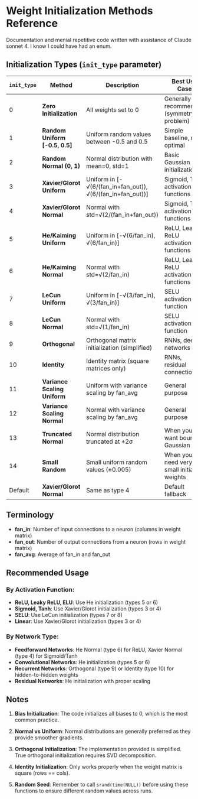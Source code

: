 # Weight Initialization Methods Reference
Documentation and menial repetitive code written with assistance of Claude sonnet 4. I know I could have had an enum. 
## Initialization Types (`init_type` parameter)

| `init_type` | Method | Description | Best Use Case |
|-------------|--------|-------------|---------------|
| 0 | **Zero Initialization** | All weights set to 0 | Generally not recommended (symmetry problem) |
| 1 | **Random Uniform [-0.5, 0.5]** | Uniform random values between -0.5 and 0.5 | Simple baseline, not optimal |
| 2 | **Random Normal (0, 1)** | Normal distribution with mean=0, std=1 | Basic Gaussian initialization |
| 3 | **Xavier/Glorot Uniform** | Uniform in [-√(6/(fan_in+fan_out)), √(6/(fan_in+fan_out))] | Sigmoid, Tanh activation functions |
| 4 | **Xavier/Glorot Normal** | Normal with std=√(2/(fan_in+fan_out)) | Sigmoid, Tanh activation functions |
| 5 | **He/Kaiming Uniform** | Uniform in [-√(6/fan_in), √(6/fan_in)] | ReLU, Leaky ReLU activation functions |
| 6 | **He/Kaiming Normal** | Normal with std=√(2/fan_in) | ReLU, Leaky ReLU activation functions |
| 7 | **LeCun Uniform** | Uniform in [-√(3/fan_in), √(3/fan_in)] | SELU activation function |
| 8 | **LeCun Normal** | Normal with std=√(1/fan_in) | SELU activation function |
| 9 | **Orthogonal** | Orthogonal matrix initialization (simplified) | RNNs, deep networks |
| 10 | **Identity** | Identity matrix (square matrices only) | RNNs, residual connections |
| 11 | **Variance Scaling Uniform** | Uniform with variance scaling by fan_avg | General purpose |
| 12 | **Variance Scaling Normal** | Normal with variance scaling by fan_avg | General purpose |
| 13 | **Truncated Normal** | Normal distribution truncated at ±2σ | When you want bounded Gaussian |
| 14 | **Small Random** | Small uniform random values (±0.005) | When you need very small initial weights |
| Default | **Xavier/Glorot Normal** | Same as type 4 | Default fallback |

## Terminology

- **fan_in**: Number of input connections to a neuron (columns in weight matrix)
- **fan_out**: Number of output connections from a neuron (rows in weight matrix)  
- **fan_avg**: Average of fan_in and fan_out

## Recommended Usage

### By Activation Function:
- **ReLU, Leaky ReLU, ELU**: Use He initialization (types 5 or 6)
- **Sigmoid, Tanh**: Use Xavier/Glorot initialization (types 3 or 4)
- **SELU**: Use LeCun initialization (types 7 or 8)
- **Linear**: Use Xavier/Glorot initialization (types 3 or 4)

### By Network Type:
- **Feedforward Networks**: He Normal (type 6) for ReLU, Xavier Normal (type 4) for Sigmoid/Tanh
- **Convolutional Networks**: He initialization (types 5 or 6)
- **Recurrent Networks**: Orthogonal (type 9) or Identity (type 10) for hidden-to-hidden weights
- **Residual Networks**: He initialization with proper scaling

## Notes

1. **Bias Initialization**: The code initializes all biases to 0, which is the most common practice.

2. **Normal vs Uniform**: Normal distributions are generally preferred as they provide smoother gradients.

3. **Orthogonal Initialization**: The implementation provided is simplified. True orthogonal initialization requires SVD decomposition.

4. **Identity Initialization**: Only works properly when the weight matrix is square (rows == cols).

5. **Random Seed**: Remember to call `srand(time(NULL))` before using these functions to ensure different random values across runs.